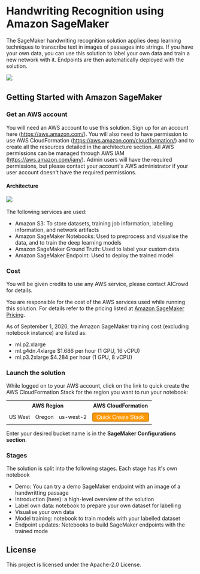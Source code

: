 # Handwriting Recognition using Amazon SageMaker

The SageMaker handwriting recognition solution applies deep learning techniques to transcribe text in images of passages into strings.
If you have your own data, you can use this solution to label your own data and train a new network with it. Endpoints are then automatically deployed with the solution.

![](https://sagemaker-solutions-prod-us-east-2.s3.us-east-2.amazonaws.com/sagemaker-handwriting-recognition/docs/htr_demo.png)

## Getting Started with Amazon SageMaker

### Get an AWS account

You will need an AWS account to use this solution. Sign up for an account here (https://aws.amazon.com/).
You will also need to have permission to use AWS CloudFormation (https://aws.amazon.com/cloudformation/) and to create all the resources detailed in the architecture section. All AWS permissions can be managed through AWS IAM (https://aws.amazon.com/iam/). Admin users will have the required permissions, but please contact your account's AWS administrator if your user account doesn't have the required permissions.

#### Architecture

![](https://sagemaker-solutions-prod-us-east-2.s3.us-east-2.amazonaws.com/sagemaker-handwriting-recognition/docs/archi.png)

The following services are used:
- Amazon S3: To store datasets, training job information, labelling information, and network artifacts
- Amazon SageMaker Notebooks: Used to preprocess and visualise the data, and to train the deep learning models
- Amazon SageMaker Ground Truth: Used to label your custom data
- Amazon SageMaker Endpoint: Used to deploy the trained model

### Cost

You will be given credits to use any AWS service, please contact AICrowd for details. 

You are responsible for the cost of the AWS services used while running this solution. For details refer to the pricing listed at [Amazon SageMaker Pricing](https://aws.amazon.com/sagemaker/pricing/).

As of September 1, 2020, the Amazon SageMaker training cost (excluding notebook instance) are listed as:

* ml.p2.xlarge	
* ml.g4dn.4xlarge	$1.686 per hour (1 GPU, 16 vCPU)
* ml.p3.2xlarge	$4.284 per hour (1 GPU, 8 vCPU)

### Launch the solution

While logged on to your AWS account, click on the link to quick create the AWS CloudFormation Stack for the region you want to run your notebook:

<table>
  <tr>
    <th colspan="3">AWS Region</td>
    <th>AWS CloudFormation</td>
  </tr>
  <tr>
    <td>US West</td>
    <td>Oregon</td>
    <td>us-west-2</td>
    <td align="center">
      <a href="https://us-west-2.console.aws.amazon.com/cloudformation/home?region=us-west-2#/stacks/create/review?templateURL=https://sagemaker-solutions-prod-us-west-2.s3-us-west-2.amazonaws.com/sagemaker-handwriting-recognition/deployment/template.yaml&stackName=sagemaker-soln-htr&param_SolutionPrefix=sagemaker-soln-htr-handwriting&param_S3BucketName=bucket">
        <img src="docs/launch_button.svg" height="30">
      </a>
    </td>
  </tr>
</table>


Enter your desired bucket name is in the **SageMaker Configurations section**.

### Stages

The solution is split into the following stages. Each stage has it's own notebook
- Demo: You can try a demo SageMaker endpoint with an image of a handwritting passage
- Introduction (here): a high-level overview of the solution
- Label own data: notebook to prepare your own dataset for labelling
- Visualise your own data
- Model training: notebook to train models with your labelled dataset
- Endpoint updates: Notebooks to build SageMaker endpoints with the trained mode

## License

This project is licensed under the Apache-2.0 License.

